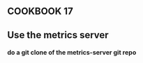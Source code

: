 ## COOKBOOK 17

## Use the metrics server


#### do a git clone of the metrics-server git repo

```bash

``` 
